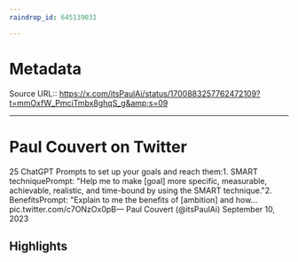```yaml
---
raindrop_id: 645139031

---
```


# Metadata
Source URL:: https://x.com/itsPaulAi/status/1700883257762472109?t=mmOxfW_PmciTmbx8ghqS_g&amp;s=09


---
# Paul Couvert on Twitter

25 ChatGPT Prompts to set up your goals and reach them:1. SMART techniquePrompt: &quot;Help me to make [goal] more specific, measurable, achievable, realistic, and time-bound by using the SMART technique.&quot;2. BenefitsPrompt: &quot;Explain to me the benefits of [ambition] and how… pic.twitter.com/c7ONzOx0pB— Paul Couvert (@itsPaulAi) September 10, 2023

## Highlights

